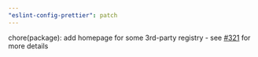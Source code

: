 ```yaml
---
"eslint-config-prettier": patch
---
```


chore(package): add homepage for some 3rd-party registry - see [#321](https://github.com/prettier/eslint-config-prettier/pull/321) for more details
